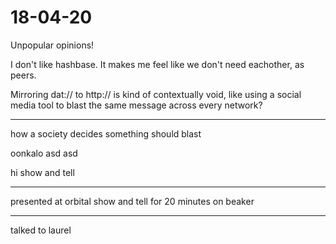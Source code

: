 # 18-04-20

Unpopular opinions!

I don't like hashbase. It makes me feel like we don't need eachother, as peers.

Mirroring dat:// to http:// is kind of contextually void, like using a social media tool to blast the same message across every network?

---

how a society decides something should blast

oonkalo
asd
asd

hi show and tell

---

presented at orbital show and tell for 20 minutes on beaker

---

talked to laurel
